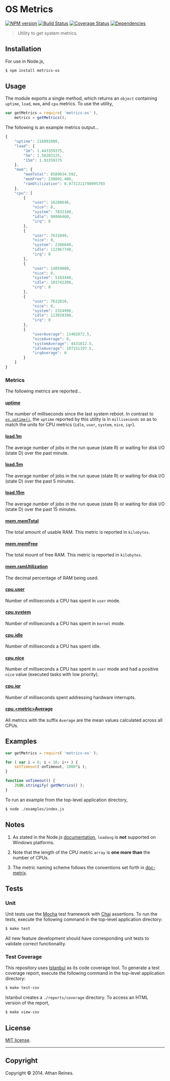 OS Metrics
==========
[![NPM version][npm-image]][npm-url] [![Build Status][travis-image]][travis-url] [![Coverage Status][coveralls-image]][coveralls-url] [![Dependencies][dependencies-image]][dependencies-url]

> Utility to get system metrics.


## Installation

For use in Node.js,

``` bash
$ npm install metrics-os
```

## Usage

The module exports a single method, which returns an `object` containing `uptime`, `load`, `mem`, and `cpu` metrics. To use the utility,

``` javascript
var getMetrics = require( 'metrics-os' ),
	metrics = getMetrics();
```

The following is an example metrics output...

``` javascript
{
	"uptime": 218091000,
	"load": {
		"1m": 1.443359375,
		"5m": 1.58203125,
		"15m": 1.93359375
	},
	"mem": {
		"memTotal": 8589934.592,
		"memFree": 230801.408,
		"ramUtilization": 0.9731311798095703
	},
	"cpu": [
		{
			"user": 16288640,
			"nice": 0,
			"system": 7832180,
			"idle": 98866460,
			"irq": 0
		},
		{
			"user": 7631040,
			"nice": 0,
			"system": 2386640,
			"idle": 112967740,
			"irq": 0
		},
		{
			"user": 14059800,
			"nice": 0,
			"system": 5183440,
			"idle": 103742200,
			"irq": 0
		},
		{
			"user": 7632010,
			"nice": 0,
			"system": 2324990,
			"idle": 113028390,
			"irq": 0
		},
		{
			"userAverage": 11402872.5,
			"niceAverage": 0, 
			"systemAverage": 4431812.5,
			"idleAverage": 107151197.5,
			"irqAverage": 0
		}
	]
}
```



### Metrics

The following metrics are reported...


#### [uptime](http://doc-metrix.github.io/general/)

The number of milliseconds since the last system reboot. In contrast to [`os.uptime()`](http://nodejs.org/api/os.html#os_os_uptime), the `uptime` reported by this utility is in `milliseconds` so as to match the units for CPU metrics (`idle`, `user`, `system`, `nice`, `iqr`).


#### [load.1m](http://doc-metrix.github.io/general/)

The average number of jobs in the run queue (state R) or waiting for disk I/O (state D) over the past minute.


#### [load.5m](http://doc-metrix.github.io/general/)

The average number of jobs in the run queue (state R) or waiting for disk I/O (state D) over the past 5 minutes.


#### [load.15m](http://doc-metrix.github.io/general/)

The average number of jobs in the run queue (state R) or waiting for disk I/O (state D) over the past 15 minutes.


#### [mem.memTotal](http://doc-metrix.github.io/memory/)

The total amount of usable RAM. This metric is reported in `kilobytes`.


#### [mem.memFree](http://doc-metrix.github.io/memory/)

The total mount of free RAM. This metric is reported in `kilobytes`.


#### [mem.ramUtilization](http://doc-metrix.github.io/memory/)

The decimal percentage of RAM being used.


#### [cpu.user](https://doc-metrix.github.io/cpu/)

Number of milliseconds a CPU has spent in `user` mode.


#### [cpu.system](https://doc-metrix.github.io/cpu/)

Number of milliseconds a CPU has spent in `kernel` mode.


#### [cpu.idle](https://doc-metrix.github.io/cpu/)

Number of milliseconds a CPU has spent idle.


#### [cpu.nice](https://doc-metrix.github.io/cpu/)

Number of milliseconds a CPU has spent in `user` mode and had a positive `nice` value (executed tasks with low priority).


#### [cpu.iqr](https://doc-metrix.github.io/cpu/)

Number of milliseconds spent addressing hardware interrupts.


#### [cpu.&lt;metric&gt;Average](https://doc-metrix.github.io/cpu/)

All metrics with the suffix `Average` are the mean values calculated across all CPUs.




## Examples

``` javascript
var getMetrics = require( 'metrics-os' );

for ( var i = 0; i < 10; i++ ) {
	setTimeout( onTimeout, 1000*i );
}

function onTimeout() {
	JSON.stringify( getMetrics() );
}
```

To run an example from the top-level application directory,

``` bash
$ node ./examples/index.js
```


## Notes

1. 	As stated in the Node.js [documentation](http://nodejs.org/api/os.html#os_os_loadavg), `loadavg` is __not__ supported on Windows platforms.

2. 	Note that the length of the CPU metric `array` is __one more than__ the number of CPUs.

3. 	The metric naming scheme follows the conventions set forth in [doc-metrix](https://github.com/doc-metrix).



## Tests

### Unit

Unit tests use the [Mocha](http://mochajs.org/) test framework with [Chai](http://chaijs.com) assertions. To run the tests, execute the following command in the top-level application directory:

``` bash
$ make test
```

All new feature development should have corresponding unit tests to validate correct functionality.


### Test Coverage

This repository uses [Istanbul](https://github.com/gotwarlost/istanbul) as its code coverage tool. To generate a test coverage report, execute the following command in the top-level application directory:

``` bash
$ make test-cov
```

Istanbul creates a `./reports/coverage` directory. To access an HTML version of the report,

``` bash
$ make view-cov
```



## License

[MIT license](http://opensource.org/licenses/MIT). 


---
## Copyright

Copyright &copy; 2014. Athan Reines.


[npm-image]: http://img.shields.io/npm/v/metrics-os.svg
[npm-url]: https://npmjs.org/package/metrics-os

[travis-image]: http://img.shields.io/travis/kgryte/node-metrics-os/master.svg
[travis-url]: https://travis-ci.org/kgryte/node-metrics-os

[coveralls-image]: https://img.shields.io/coveralls/kgryte/node-metrics-os/master.svg
[coveralls-url]: https://coveralls.io/r/kgryte/node-metrics-os?branch=master

[dependencies-image]: http://img.shields.io/david/kgryte/node-metrics-os.svg
[dependencies-url]: https://david-dm.org/kgryte/node-metrics-os

[dev-dependencies-image]: http://img.shields.io/david/dev/kgryte/node-metrics-os.svg
[dev-dependencies-url]: https://david-dm.org/dev/kgryte/node-metrics-os

[github-issues-image]: http://img.shields.io/github/issues/kgryte/node-metrics-os.svg
[github-issues-url]: https://github.com/kgryte/node-metrics-os/issues

